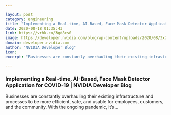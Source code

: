 ```yaml
---

layout: post
category: engineering
title: "Implementing a Real-time, AI-Based, Face Mask Detector Application for COVID-19"
date: 2020-08-18 01:35:43
link: https://vrhk.co/3gd8cs0
image: https://developer.nvidia.com/blog/wp-content/uploads/2020/08/3x2-tlt-maskdetect-1slide-aug17s.jpg
domain: developer.nvidia.com
author: "NVIDIA Developer Blog"
icon: 
excerpt: "Businesses are constantly overhauling their existing infrastructure and processes to be more efficient, safe, and usable for employees, customers, and the community. With the ongoing pandemic, it’s…"

---
```


### Implementing a Real-time, AI-Based, Face Mask Detector Application for COVID-19 | NVIDIA Developer Blog

Businesses are constantly overhauling their existing infrastructure and processes to be more efficient, safe, and usable for employees, customers, and the community. With the ongoing pandemic, it’s…